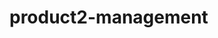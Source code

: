 # product2-management
<picture>
  <source media="(prefers-color-scheme: dark)" srcset="https://res.cloudinary.com/dodip3vc2/image/upload/v1708005882/Screenshot_2024-02-15_210206_torlk1.png">
  <source media="(prefers-color-scheme: light)" srcset="https://user-images.githubusercontent.com/25423296/163456779-a8556205-d0a5-45e2-ac17-42d089e3c3f8.png">
</picture>
